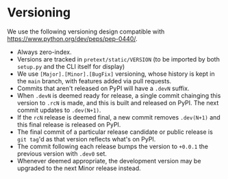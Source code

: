 # Versioning

We use the following versioning design compatible with
<https://www.python.org/dev/peps/pep-0440/>.

- Always zero-index.
- Versions are tracked in `pretext/static/VERSION` (to be imported by both `setup.py` and the CLI
  itself for display)
- We use `[Major].[Minor].[BugFix]` versioning, whose history is 
  kept in the `main` branch, with features added via pull requests.
- Commits that aren't released on PyPI will have a `.devN` suffix.
- When `.devN` is deemed ready for release, a single commit chainging this version to `.rcN` is made,
  and this is built and released on PyPI. The next commit updates to `.dev(N+1)`.
- If the `rcN` release is deemed final, a new commit removes `.dev(N+1)` and this final release is
  released on PyPI.
- The final commit of a particular release candidate or public release is `git tag`'d as that version
  reflects what's on PyPI.
- The commit following each release bumps the version to `+0.0.1` the previous version with
  `.dev0` set.
- Whenever deemed appropriate, the development version may be upgraded to the next Minor release instead.
